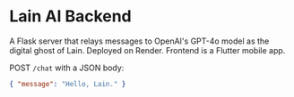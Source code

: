 # Lain AI Backend

A Flask server that relays messages to OpenAI's GPT-4o model as the digital ghost of Lain. Deployed on Render. Frontend is a Flutter mobile app.

POST `/chat` with a JSON body:
```json
{ "message": "Hello, Lain." }

